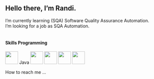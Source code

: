 <h2>Hello there, I’m Randi. </h2>
I’m currently learning (SQA) Software Quality Assurance Automation. </br>
I’m looking for a job as SQA Automation.</br>
</br>

<h4> Skills Programming </h4>
<p>
<img src="https://www.vectorlogo.zone/logos/java/java-vertical.svg" width="40"> Java
<img src="https://www.vectorlogo.zone/logos/cucumberio/cucumberio-icon.svg" width="40">  
<img src="https://www.svgrepo.com/show/354321/selenium.svg" width="40">  
<img src="https://www.svgrepo.com/show/354051/maven.svg" width="40">  
<img src="https://static.javatpoint.com/tutorial/testng/images/testng-tutorial.png" width="40">
</p>
  How to reach me ...

<!---
randiben/randiben is a ✨ special ✨ repository because its `README.md` (this file) appears on your GitHub profile.
You can click the Preview link to take a look at your changes.
--->
